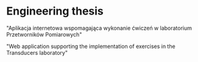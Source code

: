 # Engineering thesis

"Aplikacja internetowa wspomagająca wykonanie ćwiczeń w laboratorium Przetworników Pomiarowych"

"Web application supporting the implementation of exercises in the Transducers laboratory"
